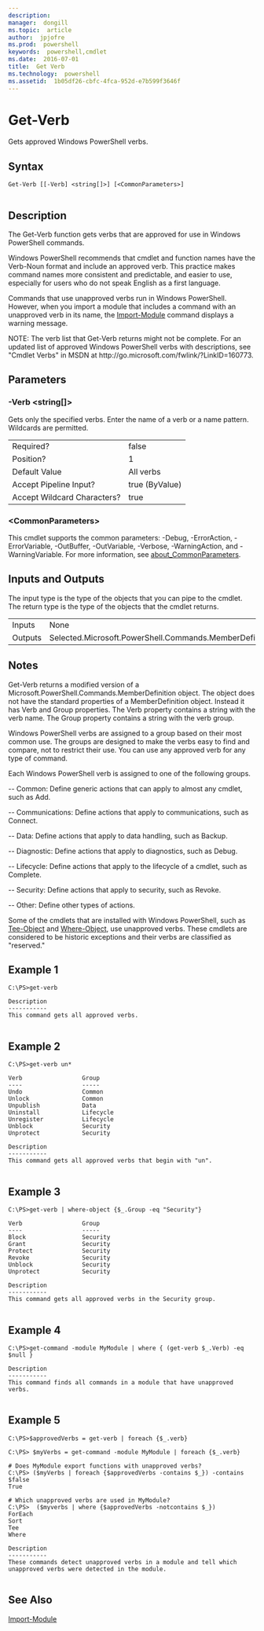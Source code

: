 ```yaml
---
description:  
manager:  dongill
ms.topic:  article
author:  jpjofre
ms.prod:  powershell
keywords:  powershell,cmdlet
ms.date:  2016-07-01
title:  Get Verb
ms.technology:  powershell
ms.assetid:  1b05df26-cbfc-4fca-952d-e7b599f3646f
---
```


# Get-Verb
Gets approved Windows PowerShell verbs.  
  
## Syntax  
  
```  
Get-Verb [[-Verb] <string[]>] [<CommonParameters>]  
  
```  
  
## Description  
 The Get\-Verb function gets verbs that are approved for use in Windows PowerShell commands.  
  
 Windows PowerShell recommends that cmdlet and function names have the Verb\-Noun format and include an approved verb. This practice makes command names more consistent and predictable, and easier to use, especially for users who do not speak English as a first language.  
  
 Commands that use unapproved verbs run in Windows PowerShell. However, when you import a module that includes a command with an unapproved verb in its name, the [Import-Module](../Microsoft.PowerShell.Core/Import-Module.md) command displays a warning message.  
  
 NOTE:   The verb list that Get\-Verb returns might not be complete. For an updated list of approved Windows PowerShell verbs with descriptions, see "Cmdlet Verbs" in MSDN at http:\/\/go.microsoft.com\/fwlink\/?LinkID\=160773.  
  
## Parameters  
  
### \-Verb \<string\[\]\>  
 Gets only the specified verbs. Enter the name of a verb or a name pattern. Wildcards are permitted.  
  
|||  
|-|-|  
|Required?|false|  
|Position?|1|  
|Default Value|All verbs|  
|Accept Pipeline Input?|true \(ByValue\)|  
|Accept Wildcard Characters?|true|  
  
### \<CommonParameters\>  
 This cmdlet supports the common parameters: \-Debug, \-ErrorAction, \-ErrorVariable, \-OutBuffer, \-OutVariable,  \-Verbose, \-WarningAction, and \-WarningVariable. For more information, see [about\_CommonParameters](about_CommonParameters.md).  
  
## Inputs and Outputs  
 The input type is the type of the objects that you can pipe to the cmdlet. The return type is the type of the objects that the cmdlet returns.  
  
|||  
|-|-|  
|Inputs|None|  
|Outputs|Selected.Microsoft.PowerShell.Commands.MemberDefinition|  
  
## Notes  
 Get\-Verb returns a modified version of a Microsoft.PowerShell.Commands.MemberDefinition object. The object does not have the standard properties of a MemberDefinition object. Instead it has Verb and Group properties. The Verb property contains a string with the verb name. The Group property contains a string with the verb group.  
  
 Windows PowerShell verbs are assigned to a group based on their most common use. The groups are designed to make the verbs easy to find and compare, not to restrict their use. You can use any approved verb for any type of command.  
  
 Each Windows PowerShell verb is assigned to one of the following groups.  
  
 \-\- Common: Define generic actions that can apply to almost any cmdlet, such as Add.  
  
 \-\- Communications:  Define actions that apply to communications, such as Connect.  
  
 \-\- Data:  Define actions that apply to data handling, such as Backup.  
  
 \-\- Diagnostic: Define actions that apply to diagnostics, such as Debug.  
  
 \-\- Lifecycle: Define actions that apply to the lifecycle of a cmdlet, such as Complete.  
  
 \-\- Security: Define actions that apply to security, such as Revoke.  
  
 \-\- Other: Define other types of actions.  
  
 Some of the cmdlets that are installed with Windows PowerShell, such as [Tee-Object](../Microsoft.PowerShell.Utility/Tee-Object.md) and [Where-Object](../Microsoft.PowerShell.Core/Where-Object.md), use unapproved verbs. These cmdlets are considered to be historic exceptions and their verbs are classified as "reserved."  
  
## Example 1  
  
```  
C:\PS>get-verb  
  
Description  
-----------  
This command gets all approved verbs.  
  
```  
  
## Example 2  
  
```  
C:\PS>get-verb un*  
  
Verb                 Group  
----                 -----  
Undo                 Common  
Unlock               Common  
Unpublish            Data  
Uninstall            Lifecycle  
Unregister           Lifecycle  
Unblock              Security  
Unprotect            Security  
  
Description  
-----------  
This command gets all approved verbs that begin with "un".  
  
```  
  
## Example 3  
  
```  
C:\PS>get-verb | where-object {$_.Group -eq "Security"}  
  
Verb                 Group  
----                 -----  
Block                Security  
Grant                Security  
Protect              Security  
Revoke               Security  
Unblock              Security  
Unprotect            Security  
  
Description  
-----------  
This command gets all approved verbs in the Security group.  
  
```  
  
## Example 4  
  
```  
C:\PS>get-command -module MyModule | where { (get-verb $_.Verb) -eq $null }  
  
Description  
-----------  
This command finds all commands in a module that have unapproved verbs.  
  
```  
  
## Example 5  
  
```  
C:\PS>$approvedVerbs = get-verb | foreach {$_.verb}  
  
C:\PS> $myVerbs = get-command -module MyModule | foreach {$_.verb}  
  
# Does MyModule export functions with unapproved verbs?  
C:\PS> ($myVerbs | foreach {$approvedVerbs -contains $_}) -contains $false  
True  
  
# Which unapproved verbs are used in MyModule?  
C:\PS>  ($myverbs | where {$approvedVerbs -notcontains $_})  
ForEach  
Sort  
Tee  
Where  
  
Description  
-----------  
These commands detect unapproved verbs in a module and tell which unapproved verbs were detected in the module.  
  
```  
  
## See Also  
 [Import-Module](../Microsoft.PowerShell.Core/Import-Module.md)

